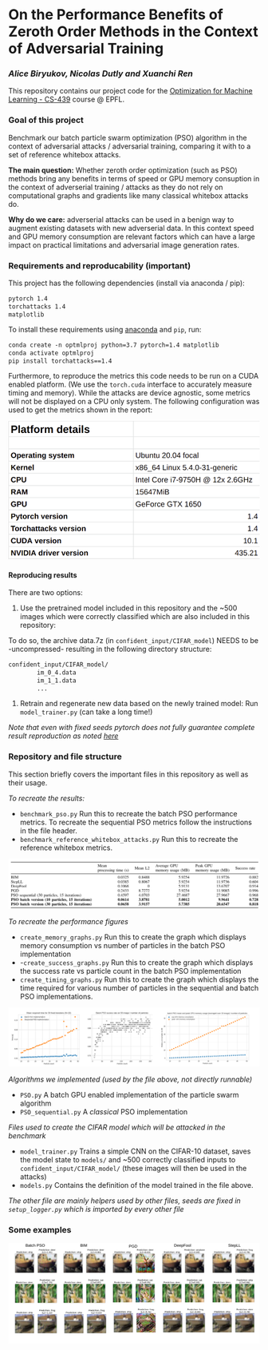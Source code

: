 # On the Performance Benefits of Zeroth Order Methods in the Context of Adversarial Training
### *Alice Biryukov, Nicolas Dutly and Xuanchi Ren*
This repository contains our project code for the [Optimization for Machine Learning - CS-439](https://github.com/epfml/OptML_course) course @ EPFL.

### Goal of this project

Benchmark our batch particle swarm optimization (PSO) algorithm in the context of adversarial attacks / adversarial training, comparing it with to a set of reference whitebox attacks.

**The main question:** Whether zeroth order optimization (such as PSO) methods bring any benefits in terms of speed or GPU memory consuption in the context of adverserial training / attacks as they do not rely on computational graphs and gradients like many classical whitebox attacks do.

**Why do we care:** adverserial attacks can be used in a benign way to augment existing datasets with new adverserial data. In this context speed and GPU memory consumption are relevant factors which can have a large impact on practical limitations and adversarial image generation rates.

### Requirements and reproducability (important)
This project has the following dependencies (install via anaconda / pip):

    pytorch 1.4
    torchattacks 1.4
    matplotlib

To install these requirements using [anaconda](https://www.anaconda.com/products/individual) and `pip`, run:

    conda create -n optmlproj python=3.7 pytorch=1.4 matplotlib
    conda activate optmlproj
    pip install torchattacks==1.4

Furthermore, to reproduce the metrics this code needs to be run on a CUDA enabled platform. (We use the `torch.cuda` interface to accurately measure timing and memory). While the attacks are device agnostic, some metrics will not be displayed on a CPU only system. The following configuration was used to get the metrics shown in the report:

![setup](figures/setup.png)

#### Reproducing results
There are two options:
1) Use the pretrained model included in this repository and the ~500 images which were correctly classified which are also included in this repository:

To do so, the archive data.7z (in `confident_input/CIFAR_model`) NEEDS to be -uncompressed- resulting in the following directory structure:

    confident_input/CIFAR_model/
			im_0_4.data
			im_1_1.data
			...
1) Retrain and regenerate new data based on the newly trained model: Run `model_trainer.py` (can take a long time!)

*Note that even with fixed seeds pytorch does not fully guarantee complete result reproduction as noted [here](https://pytorch.org/docs/stable/notes/randomness.html)*

### Repository and file structure

This section briefly covers the important files in this repository as well as their usage.

*To recreate the results:*

- `benchmark_pso.py` Run this to recreate the batch PSO performance metrics. To recreate the sequential PSO metrics follow the instructions in the file header.
- `benchmark_reference_whitebox_attacks.py` Run this to recreate the reference whitebox metrics.

![Figures](figures/results.png)

*To recreate the performance figures*

- `create_memory_graphs.py` Run this to create the graph which displays memory consumption vs number of particles in the batch PSO implementation
- -`create_success_graphs.py` Run this to create the graph which displays the success rate vs particle count in the batch PSO implementation
- `create_timing_graphs.py` Run this to create the graph which displays the time required for various number of particles in the sequential and batch PSO implementations.


![Figures](figures/combinedGraphs.png)

*Algorithms we implemented (used by the file above, not directly runnable)*

- `PSO.py` A batch GPU enabled implementation of the particle swarm algorithm
- `PSO_sequential.py` A *classical* PSO implementation

*Files used to create the CIFAR model which will be attacked in the benchmark*

- `model_trainer.py` Trains a simple CNN on the CIFAR-10 dataset, saves the model state to `models/` and ~500 correctly classified inputs to `confident_input/CIFAR_model/` (these images will then be used in the attacks)
- `models.py` Contains the definition of the model trained in the file above.

*The other file are mainly helpers used by other files, seeds are fixed in `setup_logger.py` which is imported by every other file*

### Some examples

![examples](figure/../figures/examples.png)
